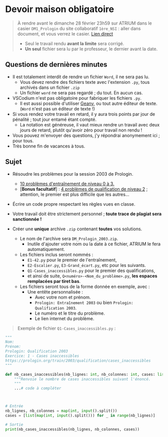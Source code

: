 # Devoir maison obligatoire

> À rendre avant le dimanche 28 février 23h59 sur ATRIUM dans le casier `DM1_Prologin` du site collaboratif `1ère_NSI` : aller dans document, et vous verrez le casier. [Lien direct](https://www.atrium-sud.fr/group/1ere_nsi-395127/documents)
> * Seul le travail rendu **avant la limite** sera corrigé.
> * **Un seul** fichier sera lu par le professeur, le dernier avant la date.


## Questions de dernières minutes
* Il est totalement interdit de rendre un fichier `Word`, il ne sera pas lu.
    * Vous devez rendre des fichiers texte avec l'extension `.py`, tous archivés dans un fichier `.zip`
    * Un fichier `word` ne sera pas regardé ; du tout. En aucun cas.
* VSCodium n'est pas obligatoire pour fabriquer les fichiers `.py`.
    * Il est aussi possible d'utiliser [Geany](https://www.geany.org/download/releases/), ou tout autre éditeur de texte. (`Word` n'est pas un éditeur de texte !)
* Si vous rendez votre travail en retard, il y aura trois points par jour de pénalité ; tout jour entamé étant compté.
    * La notation est généreuse, il vaut mieux rendre un travail avec deux jours de retard, plutôt qu'avoir zéro pour travail non rendu !
* Vous pouvez m'envoyer des questions, j'y répondrai anonymement ici ; pour tous.
* Très bonne fin de vacances à tous.

## Sujet
* Résoudre les problèmes pour la session 2003 de Prologin.
    * [10 problèmes d'entraînement de niveau 0 à 3.](https://prologin.org/train/2003/semifinal)
    * [**Bonus facultatif**] : [4 problèmes de qualification de niveau 2](https://prologin.org/train/2003/qualification) ; attention, le premier est plus difficile que les autres...

* Écrire un code propre respectant les règles vues en classe.

* Votre travail doit être strictement personnel ; **toute trace de plagiat sera sanctionnée !**

* Créer une **unique** archive `.zip` contenant **toutes** vos solutions.
    * Le nom de l'archive sera `DM_Prologin_2003.zip`.
        * Inutile d'ajouter votre nom ou la date à ce fichier, ATRIUM le fera automatiquement.
    * Les fichiers inclus seront nommés :
        * `E1-42.py` pour le premier de l'entraînement,
        * `E2-Escalier.py`, `E3-Grand_écart.py`, etc pour les suivants.
        * `Q1-Cases_inaccessibles.py` pour le premier des qualifications,
        * et ainsi de suite, `Q<numéro>-<Nom_du_problème>.py`, **les espaces remplacées par tiret bas**.
    * Les fichiers seront tous de la forme donnée en exemple, avec :
        * Une entête personnalisée :
            * Avec votre nom et prénom.
            * `Prologin: Entraînement 2003` ou bien `Prologin: Qualification 2003`.
            * Le numéro et le titre du problème.
            * Le lien internet du problème.

> Exemple de fichier `Q1-Cases_inaccessibles.py` :

```py
"""
Nom:
Prénom:
Prologin: Qualification 2003
Exercice: 1 - Cases inaccessibles
https://prologin.org/train/2003/qualification/cases_inaccessibles
"""

def nb_cases_inaccessibles(nb_lignes: int, nb_colonnes: int, cases: list) -> int:
    """Renvoie le nombre de cases inaccessibles suivant l'énoncé.
    """
    ...# code à compléter



# Entrée
nb_lignes, nb_colonnes = map(int, input().split())
cases = [list(map(int, input().split())) for _ in range(nb_lignes)]

# Sortie
print(nb_cases_inaccessibles(nb_lignes, nb_colonnes, cases))

```

